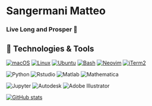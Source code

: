 # Sangermani Matteo
### Live Long and Prosper 🖖


  

## 🔧 Technologies & Tools
[![macOS](https://img.shields.io/badge/macOS-000000?logo=apple&logoColor=F0F0F0)](#)
[![Linux](https://img.shields.io/badge/Linux-FCC624?logo=linux&logoColor=black)](#)
[![Ubuntu](https://img.shields.io/badge/Ubuntu-E95420?logo=ubuntu&logoColor=white)](#)
[![Bash](https://img.shields.io/badge/Bash-4EAA25?logo=gnubash&logoColor=fff)](#)
[![Neovim](https://img.shields.io/badge/Neovim-57A143?logo=neovim&logoColor=fff)](#)
[![iTerm2](https://img.shields.io/badge/iTerm2-000000?logo=iterm2&logoColor=fff)](#)

![Python](https://img.shields.io/badge/Code-Python-informational?style=flat&logo=python&logoColor=white&color=2bbc8a)
![Rstudio](https://img.shields.io/badge/Code-R_studio-informational?style=flat&logo=r&logoColor=white&color=2bbc8a)
![Matlab](https://img.shields.io/badge/Code-Matlab-informational?style=flat&logo=Mathworks&logoColor=white&color=2bbc8a)
![Mathematica](https://img.shields.io/badge/Code-Mathematica-informational?style=flat&logo=Wolfram+Mathematica&logoColor=white&color=2bbc8a)

![Jupyter](https://img.shields.io/badge/Tool-Jupyter_Lab-informational?style=flat&logo=Jupyter&logoColor=white&color=2a7ab8)
![Autodesk](https://img.shields.io/badge/Design-Autodesk_Autocad-informational?style=flat&logo=Autodesk&logoColor=white&color=ba5c29)
![Adobe Illustrator](https://img.shields.io/badge/Design-Adobe_Illustrator-informational?style=flat&logo=Adobe+Illustrator&logoColor=white&color=ba5c29)
  
  
  
[![GitHub stats](https://github-readme-stats.vercel.app/api/top-langs?username=sanger-matteo&hide=html,scss,stylus,blade,jupyter%20notebook,python,css,shell,batchfile,dockerfile,typescript&theme=algolia&show_icons=true)](https://github.com/sanger-matteo)
